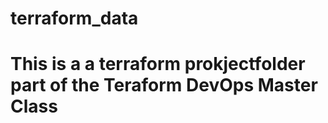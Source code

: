 # terraform_data


# This is a a terraform prokjectfolder part of the Teraform DevOps Master Class

